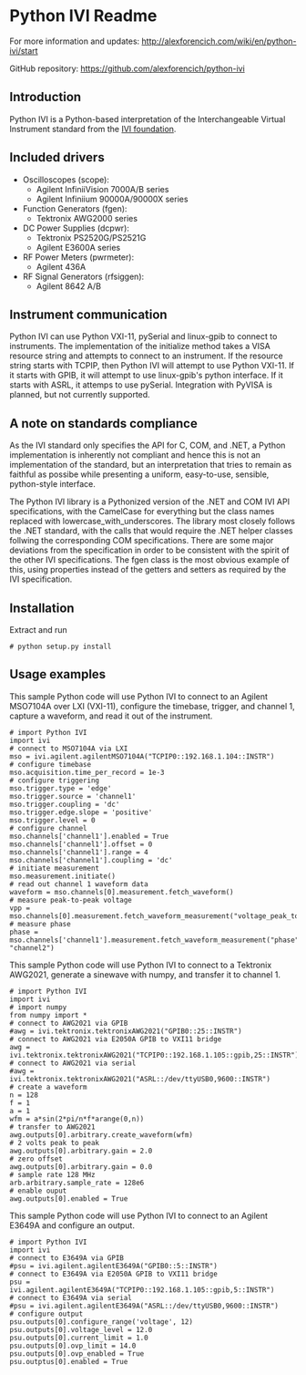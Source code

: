 # Python IVI Readme

For more information and updates:
http://alexforencich.com/wiki/en/python-ivi/start

GitHub repository:
https://github.com/alexforencich/python-ivi

## Introduction

Python IVI is a Python-based interpretation of the Interchangeable Virtual
Instrument standard from the [IVI foundation](http://www.ivifoundation.org/).

## Included drivers

  * Oscilloscopes (scope):
    * Agilent InfiniiVision 7000A/B series
    * Agilent Infiniium 90000A/90000X series
  * Function Generators (fgen):
    * Tektronix AWG2000 series
  * DC Power Supplies (dcpwr):
    * Tektronix PS2520G/PS2521G
    * Agilent E3600A series
  * RF Power Meters (pwrmeter):
    * Agilent 436A
  * RF Signal Generators (rfsiggen):
    * Agilent 8642 A/B

## Instrument communication

Python IVI can use Python VXI-11, pySerial and linux-gpib to connect to
instruments.  The implementation of the initialize method takes a VISA
resource string and attempts to connect to an instrument.  If the resource
string starts with TCPIP, then Python IVI will attempt to use Python VXI-11.
If it starts with GPIB, it will attempt to use linux-gpib's python interface.
If it starts with ASRL, it attemps to use pySerial.  Integration with PyVISA
is planned, but not currently supported.  

## A note on standards compliance

As the IVI standard only specifies the API for C, COM, and .NET, a Python
implementation is inherently not compliant and hence this is not an
implementation of the standard, but an interpretation that tries to remain
as faithful as possibe while presenting a uniform, easy-to-use, sensible,
python-style interface.

The Python IVI library is a Pythonized version of the .NET and COM IVI API
specifications, with the CamelCase for everything but the class names replaced
with lowercase_with_underscores.  The library most closely follows the .NET
standard, with the calls that would require the .NET helper classes follwing
the corresponding COM specifications.  There are some major deviations from
the specification in order to be consistent with the spirit of the other IVI
specifications.  The fgen class is the most obvious example of this, using
properties instead of the getters and setters as required by the IVI
specification.  

## Installation

Extract and run

    # python setup.py install

## Usage examples

This sample Python code will use Python IVI to connect to an Agilent MSO7104A
over LXI (VXI-11), configure the timebase, trigger, and channel 1, capture a
waveform, and read it out of the instrument.  

    # import Python IVI
    import ivi
    # connect to MSO7104A via LXI
    mso = ivi.agilent.agilentMSO7104A("TCPIP0::192.168.1.104::INSTR")
    # configure timebase
    mso.acquisition.time_per_record = 1e-3
    # configure triggering
    mso.trigger.type = 'edge'
    mso.trigger.source = 'channel1'
    mso.trigger.coupling = 'dc'
    mso.trigger.edge.slope = 'positive'
    mso.trigger.level = 0
    # configure channel
    mso.channels['channel1'].enabled = True
    mso.channels['channel1'].offset = 0
    mso.channels['channel1'].range = 4
    mso.channels['channel1'].coupling = 'dc'
    # initiate measurement
    mso.measurement.initiate()
    # read out channel 1 waveform data
    waveform = mso.channels[0].measurement.fetch_waveform()
    # measure peak-to-peak voltage
    vpp = mso.channels[0].measurement.fetch_waveform_measurement("voltage_peak_to_peak")
    # measure phase
    phase = mso.channels['channel1'].measurement.fetch_waveform_measurement("phase", "channel2")

This sample Python code will use Python IVI to connect to a Tektronix AWG2021,
generate a sinewave with numpy, and transfer it to channel 1.  

    # import Python IVI
    import ivi
    # import numpy
    from numpy import *
    # connect to AWG2021 via GPIB
    #awg = ivi.tektronix.tektronixAWG2021("GPIB0::25::INSTR")
    # connect to AWG2021 via E2050A GPIB to VXI11 bridge
    awg = ivi.tektronix.tektronixAWG2021("TCPIP0::192.168.1.105::gpib,25::INSTR")
    # connect to AWG2021 via serial
    #awg = ivi.tektronix.tektronixAWG2021("ASRL::/dev/ttyUSB0,9600::INSTR")
    # create a waveform
    n = 128
    f = 1
    a = 1
    wfm = a*sin(2*pi/n*f*arange(0,n))
    # transfer to AWG2021
    awg.outputs[0].arbitrary.create_waveform(wfm)
    # 2 volts peak to peak
    awg.outputs[0].arbitrary.gain = 2.0
    # zero offset
    awg.outputs[0].arbitrary.gain = 0.0
    # sample rate 128 MHz
    arb.arbitrary.sample_rate = 128e6
    # enable ouput
    awg.outputs[0].enabled = True

This sample Python code will use Python IVI to connect to an Agilent E3649A
and configure an output.

    # import Python IVI
    import ivi
    # connect to E3649A via GPIB
    #psu = ivi.agilent.agilentE3649A("GPIB0::5::INSTR")
    # connect to E3649A via E2050A GPIB to VXI11 bridge
    psu = ivi.agilent.agilentE3649A("TCPIP0::192.168.1.105::gpib,5::INSTR")
    # connect to E3649A via serial
    #psu = ivi.agilent.agilentE3649A("ASRL::/dev/ttyUSB0,9600::INSTR")
    # configure output
    psu.outputs[0].configure_range('voltage', 12)
    psu.outputs[0].voltage_level = 12.0
    psu.outputs[0].current_limit = 1.0
    psu.outputs[0].ovp_limit = 14.0
    psu.outputs[0].ovp_enabled = True
    psu.outptus[0].enabled = True
